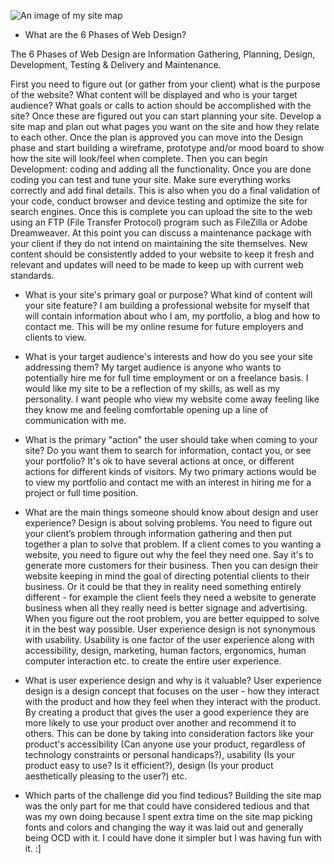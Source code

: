 ![An image of my site map](../imgs/site-map.png "Site Map")

* What are the 6 Phases of Web Design?

The 6 Phases of Web Design are Information Gathering, Planning, Design, Development, Testing & Delivery and Maintenance. 

First you need to figure out (or gather from your client) what is the purpose of the website? What content will be displayed and who is your target audience? What goals or calls to action should be accomplished with the site? Once these are figured out you can start planning your site. Develop a site map and plan out what pages you want on the site and how they relate to each other. Once the plan is approved you can move into the Design phase and start building a wireframe, prototype and/or mood board to show how the site will look/feel when complete. Then you can begin Development: coding and adding all the functionality. Once you are done coding you can test and tune your site. Make sure everything works correctly and add final details. This is also when you do a final validation of your code, conduct browser and device testing and optimize the site for search engines. Once this is complete you can upload the site to the web using an FTP (File Transfer Protocol) program such as FileZilla or Adobe Dreamweaver. At this point you can discuss a maintenance package with your client if they do not intend on maintaining the site themselves. New content should be consistently added to your website to keep it fresh and relevant and updates will need to be made to keep up with current web standards. 


* What is your site's primary goal or purpose? What kind of content will your site feature? 
I am building a professional website for myself that will contain information about who I am, my portfolio, a blog and how to contact me. This will be my online resume for future employers and clients to view. 

* What is your target audience's interests and how do you see your site addressing them?
My target audience is anyone who wants to potentially hire me for full time employment or on a freelance basis. I would like my site to be a reflection of my skills, as well as my personality. I want people who view my website come away feeling like they know me and feeling comfortable opening up a line of communication with me. 


* What is the primary "action" the user should take when coming to your site? Do you want them to search for information, contact you, or see your portfolio? It's ok to have several actions at once, or different actions for different kinds of visitors.
My two primary actions would be to view my portfolio and contact me with an interest in hiring me for a project or full time position. 

* What are the main things someone should know about design and user experience?
Design is about solving problems. You need to figure out your client’s problem through information gathering and then put together a plan to solve that problem. If a client comes to you wanting a website, you need to figure out why the feel they need one. Say it's to generate more customers for their business. Then you can design their website keeping in mind the goal of directing potential clients to their business. Or it could be that they in reality need something entirely different - for example the client feels they need a website to generate business when all they really need is better signage and advertising. When you figure out the root problem, you are better equipped to solve it in the best way possible. User experience design is not synonymous with usability. Usability is one factor of the user experience along with accessibility, design, marketing, human factors, ergonomics, human computer interaction etc. to create the entire user experience. 

* What is user experience design and why is it valuable? 
User experience design is a design concept that focuses on the user - how they interact with the product and how they feel when they interact with the product. By creating a product that gives the user a good experience they are more likely to use your product over another and recommend it to others. This can be done by taking into consideration factors like your product's accessibility (Can anyone use your product, regardless of technology constraints or personal handicaps?), usability (Is your product easy to use? Is it efficient?), design (Is your product aesthetically pleasing to the user?) etc.  

* Which parts of the challenge did you find tedious?
Building the site map was the only part for me that could have considered tedious and that was my own doing because I spent extra time on the site map picking fonts and colors and changing the way it was laid out and generally being OCD with it. I could have done it simpler but I was having fun with it. :]
